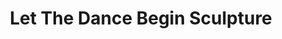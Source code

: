 ---
title: "Let The Dance Begin Sculpture"
address: "Let The Dance Begin Sculpture, Lifford Road, Strabane, Co. Tyrone, BT82 8EP"
tel: "+44 (0)28 7138 2204"
county: "Tyrone"
category: "Monuments"
type: "Content"
lat: "54.829532623291016"
lng: "-7.472884178161621"
---